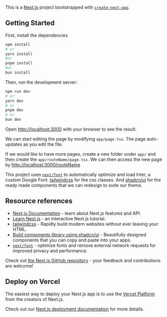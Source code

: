 This is a [Next.js](https://nextjs.org/) project bootstrapped with [`create-next-app`](https://github.com/vercel/next.js/tree/canary/packages/create-next-app).

## Getting Started

First, install the dependencies

```bash
npm install
# or
yarn install
#or
pnpm install
#or
bun install
```

Then, run the development server:

```bash
npm run dev
# or
yarn dev
# or
pnpm dev
# or
bun dev
```

Open [http://localhost:3000](http://localhost:3000) with your browser to see the result.

We can start editing the page by modifying `app/page.tsx`. The page auto-updates as you edit the file.

If we would like to have more pages, create a new folder under `app/` and then create the `app/routeName/page.tsx`. We can then access the new page by [http://localhost:3000/routeName](http://localhost:3000/routeName)

This project uses [`next/font`](https://nextjs.org/docs/basic-features/font-optimization) to automatically optimize and load Inter, a custom Google Font.
[tailwindcss](https://tailwindcss.com) for the css classes. And [shadcn/ui](https://ui.shadcn.com/) for the ready made components that we can redesign to suite our theme.

## Resource references

- [Next.js Documentation](https://nextjs.org/docs) - learn about Next.js features and API.
- [Learn Next.js](https://nextjs.org/learn) - an interactive Next.js tutorial.
- [tailwindcss](https://tailwindcss.com) - Rapidly build modern websites without ever leaving your HTML.
- [Build components library using shadcn/ui](https://ui.shadcn.com/) - Beautifully designed components that you can copy and paste into your apps.
- [`next/font`](https://nextjs.org/docs/basic-features/font-optimization) - optimize fonts and remove external network requests for improved privacy and performance.

Check out [the Next.js GitHub repository](https://github.com/vercel/next.js/) - your feedback and contributions are welcome!

## Deploy on Vercel

The easiest way to deploy your Next.js app is to use the [Vercel Platform](https://vercel.com/new?utm_medium=default-template&filter=next.js&utm_source=create-next-app&utm_campaign=create-next-app-readme) from the creators of Next.js.

Check out our [Next.js deployment documentation](https://nextjs.org/docs/deployment) for more details.
